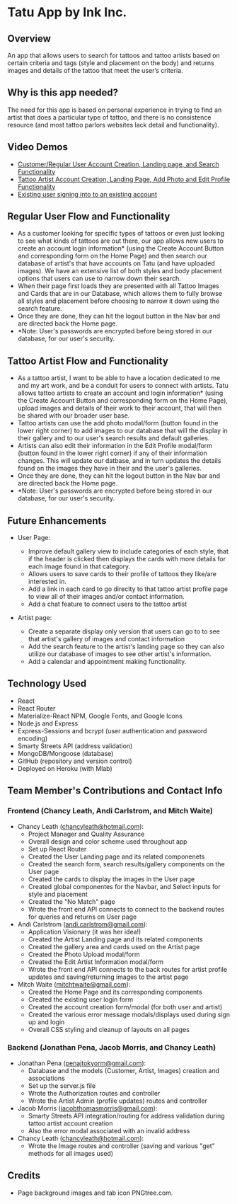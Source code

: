 # Tatu App by Ink Inc.

## Overview
An app that allows users to search for tattoos and tattoo artists based on certain criteria and tags (style and placement on the body) and returns images and details of the tattoo that meet the user’s criteria.

## Why is this app needed?
The need for this app is based on personal experience in trying to find an artist that does a particular type of tattoo, and there is no consistence resource (and most tattoo parlors websites lack detail and functionality).

## Video Demos
- [Customer/Regular User Account Creation, Landing page, and Search Functionality](https://drive.google.com/file/d/1_47KFfbywE5QzIDSprN9gYqp6aCiRBTe/view?usp=sharing)
- [Tattoo Artist Account Creation, Landing Page, Add Photo and Edit Profile Functionality](https://drive.google.com/file/d/1LYh8AjftOwv-AYl6SwVV3M26d5OF6Qcu/view?usp=sharing)
- [Existing user signing into to an existing account](https://drive.google.com/file/d/1DwgvA4fif10i4zKOHbIXoO1EdubJvMUB/view?usp=sharing)

## Regular User Flow and Functionality
- As a customer looking for specific types of tattoos or even just looking to see what kinds of tattoos are out there, our app allows new users to create an account login information* (using the Create Account Button and corresponding form on the Home Page) and then search our database of artist's that have accounts on Tatu (and have uploaded images). We have an extensive list of both styles and body placement options that users can use to narrow down their search.
- When their page first loads they are presented with all Tattoo Images and Cards that are in our Database, which allows them to fully browse all styles and placement before choosing to narrow it down using the search feature.
- Once they are done, they can hit the logout button in the Nav bar and are directed back the Home page.
- *Note: User's passwords are encrypted before being stored in our database, for our user's security.

## Tattoo Artist Flow and Functionality
- As a tattoo artist, I want to be able to have a location dedicated to me and my art work, and be a conduit for users to connect with artists. Tatu allows tattoo artists to create an account and login information* (using the Create Account Button and corresponding form on the Home Page), upload images and details of their work to their account, that will then be shared with our broader user base.
- Tattoo artists can use the add photo modal/form (button found in the lower right corner) to add images to our database that will the display in their gallery and to our user's search results and default galleries.
- Artists can also edit their information in the Edit Profile modal/form (button found in the lower right corner) if any of their information changes. This will update our datbase, and in turn updates the details found on the images they have in their and the user's galleries.
- Once they are done, they can hit the logout button in the Nav bar and are directed back the Home page.
- *Note: User's passwords are encrypted before being stored in our database, for our user's security.

## Future Enhancements

- User Page:
     * Improve default gallery view to include categories of each style, that if the header is clicked then displays the cards with more details for each image found in that category.
     * Allows users to save cards to their profile of tattoos they like/are interested in.
     * Add a link in each card to go direclty to that tattoo artist profile page to view all of their images and/or contact information.
     * Add a chat feature to connect users to the tattoo artist

- Artist page:
    * Create a separate display only version that users can go to to see that artist's gallery of images and contact information
    * Add the search feature to the artist's landing page so they can also utilize our database of images to see other artist's information.
    * Add a calendar and appointment making functionality.

## Technology Used
- React
- React Router
- Materialize-React NPM, Google Fonts, and Google Icons
- Node.js and Express
- Express-Sessions and bcrypt (user authentication and password encoding) 
- Smarty Streets API (address validation)
- MongoDB/Mongoose (database)
- GitHub (repository and version control)
- Deployed on Heroku (with Mlab)

## Team Member's Contributions and Contact Info

### Frontend (Chancy Leath, Andi Carlstrom, and Mitch Waite)
* Chancy Leath (chancyleath@hotmail.com): 
    - Project Manager and Quality Assurance
    - Overall design and color scheme used throughout app
    - Set up React Router
    - Created the User Landing page and its related componenets
    - Created the search form, search results/gallery components on the User page
    - Created the cards to display the images in the User page 
    - Created global componentes for the Navbar, and Select inputs for style and placement
    - Created the "No Match" page
    - Wrote the front end API connects to connect to the backend routes for queries and returns on User page
* Andi Carlstrom (andi.carlstrom@gmail.com): 
    - Application Visionary (it was her idea!)
    - Created the Artist Landing page and its related components
    - Created the gallery area and cards used on the Artist page
    - Created the Photo Upload modal/form 
    - Created the Edit Artist Information modal/form
    - Wrote the front end API connects to the back routes for artist profile updates and saving/returning images to the artist page
* Mitch Waite (mitchtwaite@gmail.com): 
    - Created the Home Page and its corresponding components
    - Created the existing user login form
    - Created the  account creation form/modal (for both user and artist)
    - Created the various error message modals/displays used during sign up and login
    - Overall CSS styling and cleanup of layouts on all pages

### Backend (Jonathan Pena, Jacob Morris, and Chancy Leath)
* Jonathan Pena (penajtokyorm@gmail.com): 
    - Database and the models (Customer, Artist, Images) creation and associations
    - Set up the server.js file
    - Wrote the Authorization routes and controller
    - Wrote the Artist Admin (profile updates) routes and controller
* Jacob Morris (jacobthomasmorris@gmail.com): 
    - Smarty Streets API integration/routing for address validation during tattoo artist account creation 
    - Also the error modal associated with an invalid address
* Chancy Leath (chancyleath@hotmail.com): 
    - Wrote the Image routes and controller (saving and various "get" methods for all images used)

## Credits
* Page background images and tab icon PNGtree.com.
